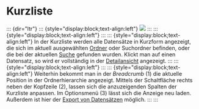 Kurzliste
=========
::: {dir="ltr"}
::: {style="display:block;text-align:left"}
![](../../../_/rsrc/1435009409869/home/introduction/user-surface/short-list/Auswahl_006.png)
:::
::: {style="display:block;text-align:left"}
:::
::: {style="display:block;text-align:left"}
In der Kurzliste werden alle Datensätze in Kurzform angezeigt, die sich im aktuell ausgewählten [Ordner](folder-view.html) oder Suchordner befinden, oder die bei der aktuellen [Suche](../../../view-records/data-search.html) gefunden wurden. Klickt man auf einen Datensatz, so wird er vollständig in der [Detailansicht](detail-view.html) angezeigt.
:::
::: {style="display:block;text-align:left"}
:::
::: {style="display:block;text-align:left"}
Weiterhin bekommt man in der *Breadcrumb* (1) die aktuelle Position in der Ordnerhierarchie angezeigt. Mittels der Schaltfläche rechts neben der Kopfzeile (2), lassen sich die anzuzeigenden Spalten der Kurzliste anpassen. Im Optionsmenü (3) lässt sich die Anzeige neu laden. Außerdem ist hier der [Export von Datensätzen](../../../view-records/export-records.html) möglich.
:::
:::
